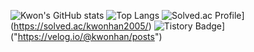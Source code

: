 ![Kwon's GitHub stats](https://github-readme-stats.vercel.app/api?username=kwon5an&show_icons=true&theme=tokyonight)
![Top Langs](https://github-readme-stats.vercel.app/api/top-langs/?username=kwon5an&layout=compact&theme=merko)
![Solved.ac Profile](http://mazassumnida.wtf/api/v2/generate_badge?boj=kwonhan2005)](https://solved.ac/kwonhan2005/)
![Tistory Badge](https://img.shields.io/badge/Tech%20Blog-555263?style=flat&logoColor=white)]("https://velog.io/@kwonhan/posts")

<!--
**kwon5an/kwon5an** is a ✨ _special_ ✨ repository because its `README.md` (this file) appears on your GitHub profile.

Here are some ideas to get you started:

- 🔭 I’m currently working on ...
- 🌱 I’m currently learning ...
- 👯 I’m looking to collaborate on ...
- 🤔 I’m looking for help with ...
- 💬 Ask me about ...
- 📫 How to reach me: ...
- 😄 Pronouns: ...
- ⚡ Fun fact: ...
-->
